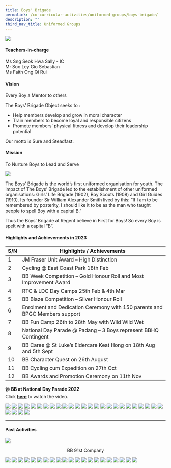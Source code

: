 ```yaml
---
title: Boys' Brigade
permalink: /co-curricular-activities/uniformed-groups/boys-brigade/
description: ""
third_nav_title: Uniformed Groups
---
```

![](/images/CCA/Boys%20Brigade/BBBanner%20-%202023.jpg)

#### Teachers-in-charge  
Ms Sng Seok Hwa Sally - IC  
Mr Soo Ley Gio Sebastian  
Ms Faith Ong Qi Rui

#### Vision  
Every Boy a Mentor to others

The Boys’ Brigade Object seeks to :

*   Help members develop and grow in moral character
*   Train members to become loyal and responsible citizens
*   Promote members’ physical fitness and develop their leadership potential

Our motto is Sure and Steadfast.

#### Mission  
To Nurture Boys to Lead and Serve

![](/images/CCA/2022%20Boys%20Brigade%20Fun.jpg)

The Boys’ Brigade is the world’s first uniformed organisation for youth. The impact of The Boys’ Brigade led to the establishment of other uniformed organisations: Girls’ Life Brigade (1902), Boy Scouts (1908) and Girl Guides (1910). Its founder Sir William Alexander Smith lived by this: “If I am to be remembered by posterity, I should like it to be as the man who taught people to spell Boy with a capital B.”

Thus the Boys’ Brigade at Regent believe in First for Boys! So every Boy is spelt with a capital “B”.

#### Highlights and Achievements in 2023

| S/N | Highlights / Achievements |
| -------- | -------- |
| 1     | JM Fraser Unit Award – High Distinction |
| 2     | Cycling @ East Coast Park 18th Feb |
| 3     | BB Week Competition – Gold Honour Roll and Most Improvement Award |
| 4     | RTC &amp; LDC Day Camps 25th Feb &amp; 4th Mar |
| 5     | BB Blaze Competition – Silver Honour Roll |
| 6     | Enrolment and Dedication Ceremony with 150 parents and BPGC Members support |
| 7     | BB Fun Camp 26th to 28th May with Wild Wild Wet |
| 8     | National Day Parade @ Padang – 3 Boys represent BBHQ Contingent |
| 9     | BB Cares @ St Luke’s Eldercare Keat Hong on 18th Aug and 5th Sept |
| 10     | BB Character Quest on 26th August |
| 11     | BB Cycling cum Expedition on 27th Oct |
| 12     | BB Awards and Promotion Ceremony on 11th Nov |

📹 **BB at National Day Parade 2022**  
Click [**here**](https://youtu.be/sTGLww9N8WE) to watch the video.

![](/images/CCA/Boys%20Brigade/BB2023-1.jpg)
![](/images/CCA/Boys%20Brigade/BB2023-2.jpg)
![](/images/CCA/Boys%20Brigade/BB2023-3.jpg)
![](/images/CCA/Boys%20Brigade/BB2023-4.jpg)
![](/images/CCA/Boys%20Brigade/BB2023-5.jpg)
![](/images/CCA/Boys%20Brigade/BB2023-6.jpg)
![](/images/CCA/Boys%20Brigade/BB2023-7.jpg)
![](/images/CCA/Boys%20Brigade/BB2023-8.jpg)
![](/images/CCA/Boys%20Brigade/BB2023-9.jpg)
![](/images/CCA/Boys%20Brigade/BB2023-10.jpg)
![](/images/CCA/Boys%20Brigade/BB2023-11.jpg)
![](/images/CCA/Boys%20Brigade/BB2023-12.jpg)
![](/images/CCA/Boys%20Brigade/BB2023-13.jpg)
![](/images/CCA/Boys%20Brigade/BB2023-14.jpg)
![](/images/CCA/Boys%20Brigade/BB2023-15.jpg)
![](/images/CCA/Boys%20Brigade/BB2023-16.jpg)
![](/images/CCA/Boys%20Brigade/BB2023-17.jpg)
![](/images/CCA/Boys%20Brigade/BB2023-18.jpg)
![](/images/CCA/Boys%20Brigade/BB2023-19.jpg)
![](/images/CCA/Boys%20Brigade/BB2023-20.jpg)
![](/images/CCA/Boys%20Brigade/BB2023-21.jpg)
![](/images/CCA/Boys%20Brigade/BB2023-22.jpg)
![](/images/CCA/Boys%20Brigade/BB2023-23.jpg)
![](/images/CCA/Boys%20Brigade/BB2023-24.jpg)
![](/images/CCA/Boys%20Brigade/BB2023-25.jpg)
![](/images/CCA/Boys%20Brigade/BB2023-26.jpg)
![](/images/CCA/Boys%20Brigade/BB2023-27.jpg)
![](/images/CCA/Boys%20Brigade/BB2023-28.jpg)
![](/images/CCA/Boys%20Brigade/BB2023-29.jpg)


---

#### **Past Activities**

![](/images/CCA/Boys%20Brigade/BB%2091st%20Company.jpg)<center>BB 91st Company</center>

![](/images/CCA/Boys%20Brigade/BB-1.jpg)
![](/images/CCA/Boys%20Brigade/BB-2.jpg)
![](/images/CCA/Boys%20Brigade/BB-3.jpg)
![](/images/CCA/Boys%20Brigade/BB-4.jpg)
![](/images/CCA/Boys%20Brigade/BB-5.jpg)
![](/images/CCA/Boys%20Brigade/BB-6.jpg)
![](/images/CCA/Boys%20Brigade/BB-7.jpg)
![](/images/CCA/Boys%20Brigade/BB-8.jpg)
![](/images/CCA/Boys%20Brigade/BB-9.jpg)
![](/images/CCA/Boys%20Brigade/BB-10.jpg)
![](/images/CCA/Boys%20Brigade/BB-11.jpg)
![](/images/CCA/Boys%20Brigade/BB-12.jpg)
![](/images/CCA/Boys%20Brigade/BB-13.jpg)
![](/images/CCA/Boys%20Brigade/BB-14.jpg)
![](/images/CCA/Boys%20Brigade/BB-15.jpg)
![](/images/CCA/Boys%20Brigade/BB-16.jpg)
![](/images/CCA/Boys%20Brigade/BB-17.jpg)
![](/images/CCA/Boys%20Brigade/BB-18.jpg)
![](/images/CCA/Boys%20Brigade/BB-19.jpg)
![](/images/CCA/Boys%20Brigade/BB-20.jpg)
![](/images/CCA/Boys%20Brigade/BB-21.jpg)